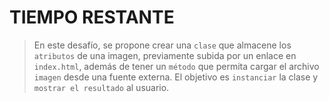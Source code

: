 # TIEMPO RESTANTE
> En este desafío, se propone crear una `clase` que almacene los `atributos` de una imagen, previamente subida por un enlace en `index.html`, además de tener un `método` que permita cargar el archivo `imagen` desde una fuente externa. El objetivo es `instanciar` la clase y `mostrar el resultado` al usuario.